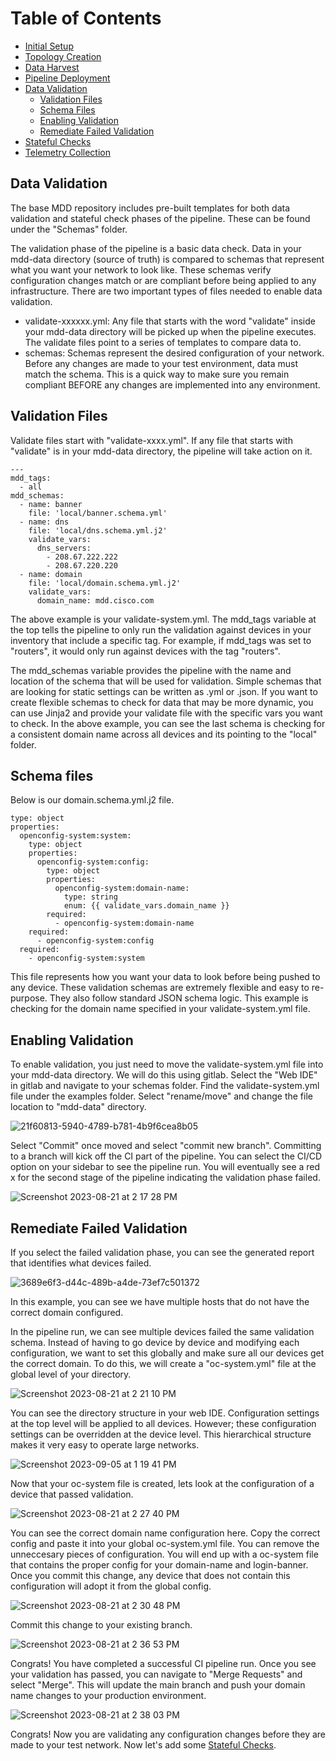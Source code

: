 # Table of Contents

* [Initial Setup](setup.md)
* [Topology Creation](topology.md)
* [Data Harvest](dataharvest.md)
* [Pipeline Deployment](pipeline.md)
* [Data Validation](validation.md)
   * [Validation Files](#validation-files)
   * [Schema Files](#schema-files)
   * [Enabling Validation](#enabling-validation)
   * [Remediate Failed Validation](#remediate-failed-validation)
* [Stateful Checks](check.md)
* [Telemetry Collection](telemetry.md)

## Data Validation

The base MDD repository includes pre-built templates for both data validation and stateful check phases of the pipeline. These can be found under the "Schemas" folder. 

The validation phase of the pipeline is a basic data check. Data in your mdd-data directory (source of truth) is compared to schemas that represent what you want your network to look like. These schemas verify configuration changes match or are compliant before being applied to any infrastructure. There are two important types of files needed to enable data validation.

* validate-xxxxxx.yml: Any file that starts with the word "validate" inside your mdd-data directory will be picked up when the pipeline executes. The validate files point to a series of templates to compare data to.
* schemas: Schemas represent the desired configuration of your network. Before any changes are made to your test environment, data must match the schema. This is a quick way to make sure you remain compliant BEFORE any changes are implemented into any environment.

## Validation Files

Validate files start with "validate-xxxx.yml". If any file that starts with "validate" is in your mdd-data directory, the pipeline will take action on it. 

```
---
mdd_tags:
  - all
mdd_schemas:
  - name: banner
    file: 'local/banner.schema.yml'
  - name: dns
    file: 'local/dns.schema.yml.j2'
    validate_vars:
      dns_servers:
        - 208.67.222.222
        - 208.67.220.220
  - name: domain
    file: 'local/domain.schema.yml.j2' 
    validate_vars:
      domain_name: mdd.cisco.com
```
The above example is your validate-system.yml. The mdd_tags variable at the top tells the pipeline to only run the validation against devices in your inventory that include a specific tag. For example, if mdd_tags was set to "routers", it would only run against devices with the tag "routers".

The mdd_schemas variable provides the pipeline with the name and location of the schema that will be used for validation. Simple schemas that are looking for static settings can be written as .yml or .json. If you want to create flexible schemas to check for data that may be more dynamic, you can use Jinja2 and provide your validate file with the specific vars you want to check. In the above example, you can see the last schema is checking for a consistent domain name across all devices and its pointing to the "local" folder. 

## Schema files

Below is our domain.schema.yml.j2 file.

```
type: object
properties:
  openconfig-system:system:
    type: object
    properties:
      openconfig-system:config:
        type: object
        properties:
          openconfig-system:domain-name:
            type: string
            enum: {{ validate_vars.domain_name }}
        required:
          - openconfig-system:domain-name
    required:
      - openconfig-system:config
  required:
    - openconfig-system:system
```

This file represents how you want your data to look before being pushed to any device. These validation schemas are extremely flexible and easy to re-purpose. They also follow standard JSON schema logic. This example is checking for the domain name specified in your validate-system.yml file.

## Enabling Validation

To enable validation, you just need to move the validate-system.yml file into your mdd-data directory. We will do this using gitlab. Select the "Web IDE" in gitlab and navigate to your schemas folder. Find the validate-system.yml file under the examples folder. Select "rename/move" and change the file location to "mdd-data" directory.

![21f60813-5940-4789-b781-4b9f6cea8b05](https://github.com/model-driven-devops/mdd-base/assets/65776483/8ab8f452-a624-4a65-b642-437c6e2df056)

Select "Commit" once moved and select "commit new branch". Committing to a branch will kick off the CI part of the pipeline. You can select the CI/CD option on your sidebar to see the pipeline run. You will eventually see a red x for the second stage of the pipeline indicating the validation phase failed.

![Screenshot 2023-08-21 at 2 17 28 PM](https://github.com/model-driven-devops/mdd-base/assets/65776483/0035a740-dfb9-4456-bceb-1f6d4df48669)

## Remediate Failed Validation

If you select the failed validation phase, you can see the generated report that identifies what devices failed.

![3689e6f3-d44c-489b-a4de-73ef7c501372](https://github.com/model-driven-devops/mdd-base/assets/65776483/ad2561b4-2b6c-4628-86e5-60e1eecdcae9)

In this example, you can see we have multiple hosts that do not have the correct domain configured.

In the pipeline run, we can see multiple devices failed the same validation schema. Instead of having to go device by device and modifying each configuration, we want to set this globally and make sure all our devices get the correct domain. To do this, we will create a "oc-system.yml" file at the global level of your directory.

![Screenshot 2023-08-21 at 2 21 10 PM](https://github.com/model-driven-devops/mdd-base/assets/65776483/c7cf2a68-9e70-4437-8de8-b6db9f271766)

You can see the directory structure in your web IDE. Configuration settings at the top level will be applied to all devices. However; these configuration settings can be overridden at the device level. This hierarchical structure makes it very easy to operate large networks.

![Screenshot 2023-09-05 at 1 19 41 PM](https://github.com/model-driven-devops/mdd-base/assets/65776483/9e6c0142-4ed5-4cf5-acca-50c10b7605d4)

Now that your oc-system file is created, lets look at the configuration of a device that passed validation. 

![Screenshot 2023-08-21 at 2 27 40 PM](https://github.com/model-driven-devops/mdd-base/assets/65776483/004e6af9-8c53-44bf-8ce0-e5012f72f548)

You can see the correct domain name configuration here. Copy the correct config and paste it into your global oc-system.yml file. You can remove the unneccesary pieces of configuration. You will end up with a oc-system file that contains the proper config for your domain-name and login-banner. Once you commit this change, any device that does not contain this configuration will adopt it from the global config.

![Screenshot 2023-08-21 at 2 30 48 PM](https://github.com/model-driven-devops/mdd-base/assets/65776483/fe3f0e39-9d77-49b3-8f2b-a06a1922f911)

Commit this change to your existing branch.

![Screenshot 2023-08-21 at 2 36 53 PM](https://github.com/model-driven-devops/mdd-base/assets/65776483/5e1531a9-4e51-4be3-ade6-41684d984d67)

Congrats! You have completed a successful CI pipeline run. Once you see your validation has passed, you can navigate to "Merge Requests" and select "Merge". This will update the main branch and push your domain name changes to your production environment.

![Screenshot 2023-08-21 at 2 38 03 PM](https://github.com/model-driven-devops/mdd-base/assets/65776483/3462f702-3b87-47ac-9b89-dfbbdf4e7002)

Congrats! Now you are validating any configuration changes before they are made to your test network. Now let's add some [Stateful Checks](check.md).

